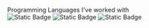 Programming Languages I've worked with  
![Static Badge](https://img.shields.io/badge/JavaScript-FDEE00) ![Static Badge](https://img.shields.io/badge/PHP-blue)
![Static Badge](https://img.shields.io/badge/Java-FFBF00)

